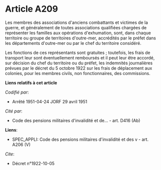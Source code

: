 # Article A209

Les membres des associations d'anciens combattants et victimes de la guerre, et généralement de toutes associations
qualifiées chargées de représenter les familles aux opérations d'exhumation, sont, dans chaque territoire ou groupe de
territoires d'outre-mer, accrédités par le préfet dans les départements d'outre-mer ou par le chef du territoire considéré.

Les fonctions de ces représentants sont gratuites ; toutefois, les frais de transport leur sont éventuellement remboursés et
il peut leur être accordé, sur décision du chef du territoire ou du préfet, les indemnités journalières prévues par le décret
du 5 octobre 1922 sur les frais de déplacement aux colonies, pour les membres civils, non fonctionnaires, des commissions.

**Liens relatifs à cet article**

_Codifié par_:

  - Arrêté 1951-04-24 JORF 29 avril 1951

_Cité par_:

  - Code des pensions militaires d'invalidité et de... - art. D416 (Ab)

**Liens**:

  - SPEC_APPLI: Code des pensions militaires d'invalidité et des v - art. A206 (V)

_Cite_:

  - Décret n°1922-10-05
